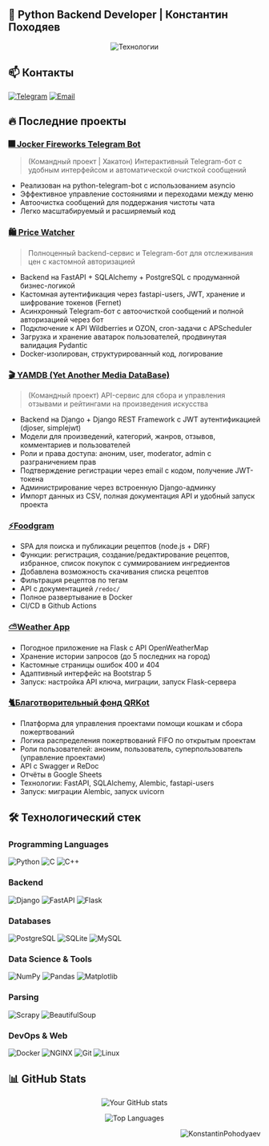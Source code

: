 ## 🚀 Python Backend Developer | Константин Походяев

<p align="center">
  <img src="https://readme-typing-svg.demolab.com?font=Fira+Code&pause=1000&color=5D8AA8&width=435&lines=Python+Django+FastAPI+Flask;PostgreSQL+MySQL+SQLite3;Docker+Linux+NGINX;NumPy+Pandas+Matplotlib" alt="Технологии" />
</p>

## 📫 Контакты

[![Telegram](https://img.shields.io/badge/-Telegram-2CA5E0?style=flat-square&logo=telegram&logoColor=white)](https://t.me/kspohodyanev)
[![Email](https://img.shields.io/badge/-Email-D14836?style=flat-square&logo=gmail&logoColor=white)](mailto:konstantinpohodyaev@yandex.ru)

## 🔥 Последние проекты

### [🎆 Jocker Fireworks Telegram Bot](https://github.com/Studio-Yandex-Practicum/joker_fireworks_team2)  
> (Командный проект | Хакатон) Интерактивный Telegram-бот с удобным интерфейсом и автоматической очисткой сообщений  
- Реализован на python-telegram-bot с использованием asyncio  
- Эффективное управление состояниями и переходами между меню  
- Автоочистка сообщений для поддержания чистоты чата  
- Легко масштабируемый и расширяемый код

### [🛍️ Price Watcher](https://github.com/KonstantinPohodyaev/price_watcher)  
> Полноценный backend-сервис и Telegram-бот для отслеживания цен с кастомной авторизацией  
- Backend на FastAPI + SQLAlchemy + PostgreSQL с продуманной бизнес-логикой  
- Кастомная аутентификация через fastapi-users, JWT, хранение и шифрование токенов (Fernet)  
- Асинхронный Telegram-бот с автоочисткой сообщений и полной авторизацией через бот  
- Подключение к API Wildberries и OZON, cron-задачи с APScheduler  
- Загрузка и хранение аватарок пользователей, продвинутая валидация Pydantic  
- Docker-изолирован, структурированный код, логирование

### [🎬 YAMDB (Yet Another Media DataBase)](https://github.com/Austin-PAVrus/api_yamdb)  
> (Командный проект) API-сервис для сбора и управления отзывами и рейтингами на произведения искусства  
- Backend на Django + Django REST Framework с JWT аутентификацией (djoser, simplejwt)  
- Модели для произведений, категорий, жанров, отзывов, комментариев и пользователей  
- Роли и права доступа: аноним, user, moderator, admin с разграничением прав  
- Подтверждение регистрации через email с кодом, получение JWT-токена  
- Администрирование через встроенную Django-админку  
- Импорт данных из CSV, полная документация API и удобный запуск проекта

### [⚡Foodgram](https://github.com/KonstantinPohodyaev/footgram)  
- SPA для поиска и публикации рецептов (node.js + DRF)  
- Функции: регистрация, создание/редактирование рецептов, избранное, список покупок с суммированием ингредиентов
- Добавлена возможность скачивания списка рецептов
- Фильтрация рецептов по тегам  
- API с документацией `/redoc/`  
- Полное развертывание в Docker
- CI/CD в Github Actions

### [⛅Weather App](https://github.com/KonstantinPohodyaev/weather_app)  
- Погодное приложение на Flask с API OpenWeatherMap  
- Хранение истории запросов (до 5 последних на город)  
- Кастомные страницы ошибок 400 и 404  
- Адаптивный интерфейс на Bootstrap 5  
- Запуск: настройка API ключа, миграции, запуск Flask-сервера

### [🐈Благотворительный фонд QRKot](https://github.com/KonstantinPohodyaev/QRkot_spreadsheets)  
- Платформа для управления проектами помощи кошкам и сбора пожертвований  
- Логика распределения пожертвований FIFO по открытым проектам  
- Роли пользователей: аноним, пользователь, суперпользователь (управление проектами)  
- API с Swagger и ReDoc  
- Отчёты в Google Sheets  
- Технологии: FastAPI, SQLAlchemy, Alembic, fastapi-users  
- Запуск: миграции Alembic, запуск uvicorn

## 🛠 Технологический стек

### **Programming Languages**
![Python](https://img.shields.io/badge/-Python-3776AB?style=flat-square&logo=python&logoColor=white)
![C](https://img.shields.io/badge/-C-A8B9CC?style=flat-square&logo=c&logoColor=black)
![C++](https://img.shields.io/badge/-C++-00599C?style=flat-square&logo=c%2B%2B&logoColor=white)

### **Backend**
![Django](https://img.shields.io/badge/-Django-092E20?style=flat-square&logo=django&logoColor=white)
![FastAPI](https://img.shields.io/badge/-FastAPI-009688?style=flat-square&logo=fastapi&logoColor=white)
![Flask](https://img.shields.io/badge/-Flask-000000?style=flat-square&logo=flask&logoColor=white)

### **Databases**
![PostgreSQL](https://img.shields.io/badge/-PostgreSQL-336791?style=flat-square&logo=postgresql&logoColor=white)
![SQLite](https://img.shields.io/badge/-SQLite-003B57?style=flat-square&logo=sqlite&logoColor=white)
![MySQL](https://img.shields.io/badge/-MySQL-4479A1?style=flat-square&logo=mysql&logoColor=white)

### **Data Science & Tools**
![NumPy](https://img.shields.io/badge/-NumPy-013243?style=flat-square&logo=numpy&logoColor=white)
![Pandas](https://img.shields.io/badge/-Pandas-150458?style=flat-square&logo=pandas&logoColor=white)
![Matplotlib](https://img.shields.io/badge/-Matplotlib-11557c?style=flat-square&logo=matplotlib&logoColor=white)

### **Parsing**
![Scrapy](https://img.shields.io/badge/-Scrapy-44A83C?style=flat-square&logo=scrapy&logoColor=white)
![BeautifulSoup](https://img.shields.io/badge/-BeautifulSoup-3a7ab8?style=flat-square&logo=python&logoColor=white)

### **DevOps & Web**
![Docker](https://img.shields.io/badge/-Docker-2496ED?style=flat-square&logo=docker&logoColor=white)
![NGINX](https://img.shields.io/badge/-NGINX-009639?style=flat-square&logo=nginx&logoColor=white)
![Git](https://img.shields.io/badge/-Git-F05032?style=flat-square&logo=git&logoColor=white)
![Linux](https://img.shields.io/badge/-Linux-FCC624?style=flat-square&logo=linux&logoColor=black)

## 📊 GitHub Stats

<div align="center">
  
  ![Your GitHub stats](https://github-readme-stats.vercel.app/api?username=KonstantinPohodyaev&show_icons=true&theme=radical)
  
  ![Top Languages](https://github-readme-stats.vercel.app/api/top-langs/?username=KonstantinPohodyaev&layout=compact&theme=radical)
  
</div>

<p align="right">
  <img src="https://komarev.com/ghpvc/?username=KonstantinPohodyaev&label=Profile%20views&color=0e75b6&style=flat" alt="KonstantinPohodyaev" />
</p>
